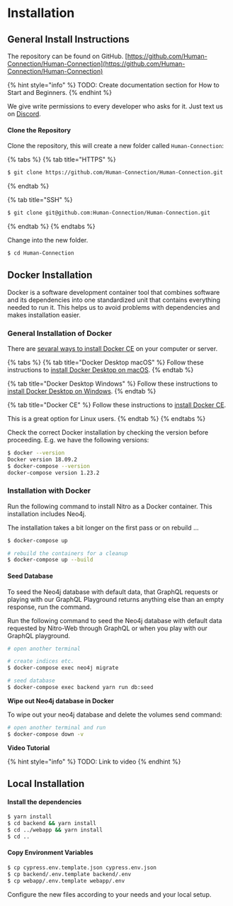 # Installation

## General Install Instructions

The repository can be found on GitHub. [https://github.com/Human-Connection/Human-Connection](https://github.com/Human-Connection/Human-Connection)

{% hint style="info" %}
TODO: Create documentation section for How to Start and Beginners.
{% endhint %}

We give write permissions to every developer who asks for it. Just text us on
[Discord](https://discord.gg/6ub73U3).

#### Clone the Repository

Clone the repository, this will create a new folder called `Human-Connection`:

{% tabs %}
{% tab title="HTTPS" %}
```bash
$ git clone https://github.com/Human-Connection/Human-Connection.git
```
{% endtab %}

{% tab title="SSH" %}
```bash
$ git clone git@github.com:Human-Connection/Human-Connection.git
```
{% endtab %}
{% endtabs %}

Change into the new folder.

```bash
$ cd Human-Connection
```

## Docker Installation

Docker is a software development container tool that combines software and its dependencies into one standardized unit that contains everything needed to run it. This helps us to avoid problems with dependencies and makes installation easier.

### General Installation of Docker

There are [sevaral ways to install Docker CE](https://docs.docker.com/install/) on your computer or server.

{% tabs %}
{% tab title="Docker Desktop macOS" %}
Follow these instructions to [install Docker Desktop on macOS](https://docs.docker.com/docker-for-mac/install/).
{% endtab %}

{% tab title="Docker Desktop Windows" %}
Follow these instructions to [install Docker Desktop on Windows](https://docs.docker.com/docker-for-windows/install/).
{% endtab %}

{% tab title="Docker CE" %}
Follow these instructions to [install Docker CE](https://docs.docker.com/install/).

This is a great option for Linux users.
{% endtab %}
{% endtabs %}

Check the correct Docker installation by checking the version before proceeding. E.g. we have the following versions:

```bash
$ docker --version
Docker version 18.09.2
$ docker-compose --version
docker-compose version 1.23.2
```

### Installation with Docker

Run the following command to install Nitro as a Docker container. This installation includes Neo4j.

The installation takes a bit longer on the first pass or on rebuild ...

```bash
$ docker-compose up

# rebuild the containers for a cleanup
$ docker-compose up --build
```

#### Seed Database

To seed the Neo4j database with default data, that GraphQL requests or playing with our GraphQL Playground returns anything else than an empty response, run the command.

Run the following command to seed the Neo4j database with default data requested by Nitro-Web through GraphQL or when you play with our GraphQL playground.

```bash
# open another terminal

# create indices etc.
$ docker-compose exec neo4j migrate

# seed database
$ docker-compose exec backend yarn run db:seed
```

**Wipe out Neo4j database in Docker**

To wipe out your neo4j database and delete the volumes send command:

```bash
# open another terminal and run
$ docker-compose down -v
```

**Video Tutorial**

{% hint style="info" %}
TODO: Link to video
{% endhint %}

## Local Installation

#### Install the dependencies

```bash
$ yarn install
$ cd backend && yarn install
$ cd ../webapp && yarn install
$ cd ..
```

#### Copy Environment Variables

```bash
$ cp cypress.env.template.json cypress.env.json
$ cp backend/.env.template backend/.env
$ cp webapp/.env.template webapp/.env
```

Configure the new files according to your needs and your local setup.

